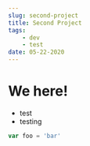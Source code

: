 ```yaml
---
slug: second-project
title: Second Project
tags: 
    - dev
    - test
date: 05-22-2020
---
```


# We here!

- test
- testing

```js
var foo = 'bar'
```
